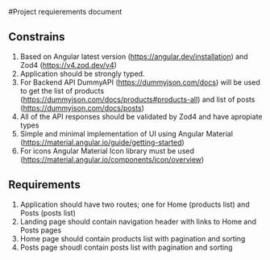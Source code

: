 #Project requierements document

## Constrains
1. Based on Angular latest version (https://angular.dev/installation) and Zod4 (https://v4.zod.dev/v4)
2. Application should be strongly typed.
3. For Backend API DummyAPI (https://dummyjson.com/docs) will be used to get the list of products (https://dummyjson.com/docs/products#products-all) and list of posts (https://dummyjson.com/docs/posts)
4. All of the API responses should be validated by Zod4 and have apropiate types
5. Simple and minimal implementation of UI using Angular Material (https://material.angular.io/guide/getting-started)
6. For icons Angular Material Icon library must be used (https://material.angular.io/components/icon/overview)

## Requirements
1. Application should have two routes; one for Home (products list) and Posts (posts list)
1. Landing page should contain navigation header with links to Home and Posts pages
2. Home page should contain products list with pagination and sorting
3. Posts page shoudl contain posts list with pagination and sorting